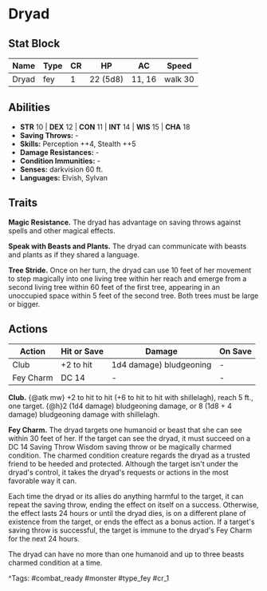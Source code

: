 # Dryad

## Stat Block

| Name | Type | CR | HP | AC | Speed |
|------|------|----|----|----|-------|
| Dryad | fey | 1 | 22 (5d8) | 11, 16 | walk 30 |

## Abilities

- **STR** 10 | **DEX** 12 | **CON** 11 | **INT** 14 | **WIS** 15 | **CHA** 18
- **Saving Throws:** -  
- **Skills:** Perception ++4, Stealth ++5  
- **Damage Resistances:** -  
- **Condition Immunities:** -  
- **Senses:** darkvision 60 ft.  
- **Languages:** Elvish, Sylvan

## Traits

**Magic Resistance.** The dryad has advantage on saving throws against spells and other magical effects.

**Speak with Beasts and Plants.** The dryad can communicate with beasts and plants as if they shared a language.

**Tree Stride.** Once on her turn, the dryad can use 10 feet of her movement to step magically into one living tree within her reach and emerge from a second living tree within 60 feet of the first tree, appearing in an unoccupied space within 5 feet of the second tree. Both trees must be large or bigger.


## Actions

| Action | Hit or Save | Damage | On Save |
|--------|--------------|--------|----------|
| Club | +2 to hit | 1d4 damage) bludgeoning | - |
| Fey Charm | DC 14 | - | - |

**Club.** {@atk mw} +2 to hit to hit (+6 to hit to hit with shillelagh), reach 5 ft., one target. {@h}2 (1d4 damage) bludgeoning damage, or 8 (1d8 + 4 damage) bludgeoning damage with shillelagh.

**Fey Charm.** The dryad targets one humanoid or beast that she can see within 30 feet of her. If the target can see the dryad, it must succeed on a DC 14 Saving Throw Wisdom saving throw or be magically charmed condition. The charmed condition creature regards the dryad as a trusted friend to be heeded and protected. Although the target isn't under the dryad's control, it takes the dryad's requests or actions in the most favorable way it can.

Each time the dryad or its allies do anything harmful to the target, it can repeat the saving throw, ending the effect on itself on a success. Otherwise, the effect lasts 24 hours or until the dryad dies, is on a different plane of existence from the target, or ends the effect as a bonus action. If a target's saving throw is successful, the target is immune to the dryad's Fey Charm for the next 24 hours.

The dryad can have no more than one humanoid and up to three beasts charmed condition at a time.


^Tags: #combat_ready #monster #type_fey #cr_1